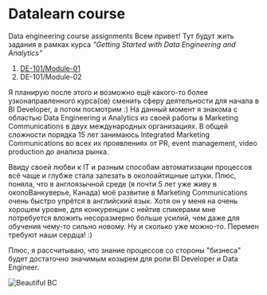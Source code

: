 # Datalearn course
Data engineering course assignments
Всем привет! 
Тут будут жить задания в рамках курса *"Getting Started with Data Engineering and Analytics"*
1. [DE-101/Module-01](https://www.example.com)
2. DE-101/Module-02

Я планирую после этого и возможно ещё какого-то более узконаправленного курса(ов) сменить сферу деятельности для начала в BI Developer, а потом посмотрим :) 
На данный момент я знакома с областью Data Engineering и Analytics из своей работы в Marketing Communications в двух международных организациях. В общей сложности порядка 15 лет занимаюсь Integrated Marketing Communications во всех их проявлениях от PR, event management, video production до анализа рынка. 

Ввиду своей любви к IT и разным способам автоматизации процессов всё чаще и глубже стала залезать в околоайтишные штуки. Плюс, поняла, что в англоязычной среде (я почти 5 лет уже живу в околоВанкуверье, Канада) моё развитие в Marketing Communications очень быстро упрётся в английский язык. Хотя он у меня на очень хорошем уровне, для конкуренции с нейтив спикерами мне потребуется вложить несоразмерно больше усилий, чем даже для обучения чему-то сильно новому. Ну и сколько уже можно-то. Перемен требуют наши сердца! :) 

Плюс, я рассчитываю, что знание процессов со стороны "бизнеса" будет достаточно значимым козырем для роли BI Developer и Data Engineer.

![Beautiful BC](https://user-images.githubusercontent.com/102954787/167276455-da45e94d-b565-46c5-9038-c030b1699867.jpg)
